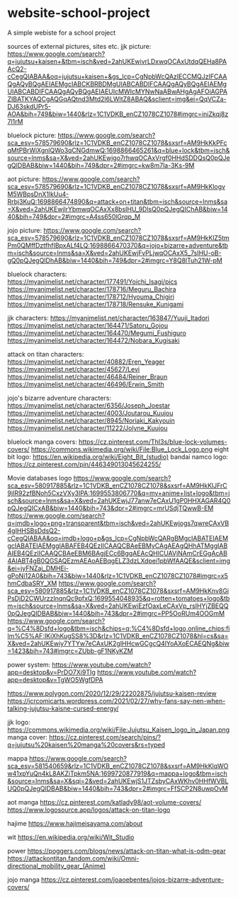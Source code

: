 # website-school-project
A simple webiste for a school project

sources of external pictures, sites etc.
jjk picture:
https://www.google.com/search?q=jujutsu+kaisen+&tbm=isch&ved=2ahUKEwivrLDxwqOCAxUtdqQEHa8PAAcQ2-cCegQIABAA&oq=jujutsu+kaisen+&gs_lcp=CgNpbWcQAzIECCMQJzIFCAAQgAQyBQgAEIAEMgcIABCKBRBDMgUIABCABDIFCAAQgAQyBQgAEIAEMgUIABCABDIFCAAQgAQyBQgAEIAEUIcMWIcMYNwNaABwAHgAgAFOiAGPAZIBATKYAQCgAQGqAQtnd3Mtd2l6LWltZ8ABAQ&sclient=img&ei=QqVCZa-DJ63skdUPr5-AOA&bih=749&biw=1440&rlz=1C1VDKB_enCZ1078CZ1078#imgrc=iniZkqj8z7l1rM

bluelock picture:
https://www.google.com/search?sca_esv=578579690&rlz=1C1VDKB_enCZ1078CZ1078&sxsrf=AM9HkKkPFcqMtPBrWiXgnlQWo3qCNGdmwQ:1698866465261&q=blue+lock&tbm=isch&source=lnms&sa=X&ved=2ahUKEwjgo7rhwqOCAxVrgf0HHdSDDQsQ0pQJegQIDBAB&biw=1440&bih=749&dpr=2#imgrc=kw8m7la-3Ks-9M

aot picture:
https://www.google.com/search?sca_esv=578579690&rlz=1C1VDKB_enCZ1078CZ1078&sxsrf=AM9HkKlogvM5WBpsDnX1lkUu4-Rrbj3KuQ:1698866474890&q=attack+on+titan&tbm=isch&source=lnms&sa=X&ved=2ahUKEwjlrYbmwqOCAxXx8bsIHU_9DlsQ0pQJegQIChAB&biw=1440&bih=749&dpr=2#imgrc=A4ss650lGrqp_M

jojo picture:
https://www.google.com/search?sca_esv=578579690&rlz=1C1VDKB_enCZ1078CZ1078&sxsrf=AM9HkKlZ5tmPm0QMffDztfhfIBpxALf4LQ:1698866470370&q=jojo+bizarre+adventure&tbm=isch&source=lnms&sa=X&ved=2ahUKEwjFvPLjwqOCAxX5_7sIHU-oB-gQ0pQJegQIDhAB&biw=1440&bih=749&dpr=2#imgrc=Y8Q8lTuh21W-pM

bluelock characters:
https://myanimelist.net/character/177491/Yoichi_Isagi/pics
https://myanimelist.net/character/178716/Meguru_Bachira
https://myanimelist.net/character/178712/Hyouma_Chigiri
https://myanimelist.net/character/178718/Rensuke_Kunigami

jjk characters:
https://myanimelist.net/character/163847/Yuuji_Itadori
https://myanimelist.net/character/164471/Satoru_Gojou
https://myanimelist.net/character/164470/Megumi_Fushiguro
https://myanimelist.net/character/164472/Nobara_Kugisaki

attack on titan characters:
https://myanimelist.net/character/40882/Eren_Yeager
https://myanimelist.net/character/45627/Levi
https://myanimelist.net/character/46484/Reiner_Braun
https://myanimelist.net/character/46496/Erwin_Smith

jojo's bizarre adventure characters:
https://myanimelist.net/character/6356/Joseph_Joestar
https://myanimelist.net/character/4003/Joutarou_Kuujou
https://myanimelist.net/character/8945/Noriaki_Kakyouin
https://myanimelist.net/character/11222/Jolyne_Kuujou

bluelock manga covers:
https://cz.pinterest.com/ThI3s/blue-lock-volumes-covers/
https://commons.wikimedia.org/wiki/File:Blue_Lock_Logo.png
eight bit logo:
https://en.wikipedia.org/wiki/Eight_Bit_(studio)
bandai namco logo:
https://cz.pinterest.com/pin/446349013045624255/

Movie databases logo
https://www.google.com/search?sca_esv=580917885&rlz=1C1VDKB_enCZ1078CZ1078&sxsrf=AM9HkKlJFrC9jIR92zfBNoh5CxzVXy3lPA:1699553806770&q=my+anime+list+logo&tbm=isch&source=lnms&sa=X&ved=2ahUKEwjJ77anw7eCAxU1gP0HHXAGAR4Q0pQJegQICxAB&biw=1440&bih=743&dpr=2#imgrc=mrUSdjTQwwB-EM
https://www.google.com/search?q=imdb+logo+png+transparent&tbm=isch&ved=2ahUKEwjogs7qwreCAxVB4gIHHSBsDdsQ2-cCegQIABAA&oq=imdb+logo+p&gs_lcp=CgNpbWcQARgBMgcIABATEIAEMgcIABATEIAEMggIABAFEB4QEzIICAAQCBAeEBMyCAgAEAgQHhATMggIABAIEB4QEzIICAAQCBAeEBM6BAgjECc6BggAEAcQHlCUAVjNAmCrEGgAcAB4AIABT4gB0QGSAQEzmAEAoAEBqgELZ3dzLXdpei1pbWfAAQE&sclient=img&ei=jyFNZaj_DMHEi-gPoNi12A0&bih=743&biw=1440&rlz=1C1VDKB_enCZ1078CZ1078#imgrc=x5hmCdbaSRY_XM
https://www.google.com/search?sca_esv=580917885&rlz=1C1VDKB_enCZ1078CZ1078&sxsrf=AM9HkKnv8GiPsDjD2CWUrzzInqnQc9pfxQ:1699554048935&q=rotten+tomatoes+logo&tbm=isch&source=lnms&sa=X&ved=2ahUKEwiEzfOaxLeCAxVp_rsIHYjZBEQQ0pQJegQIDBAB&biw=1440&bih=743&dpr=2#imgrc=PP5OoRUm4OOGmM
https://www.google.com/search?q=%C4%8Dsfd+logo&tbm=isch&chips=q:%C4%8Dsfd+logo,online_chips:film%C5%AF:IKiXhKugSS8%3D&rlz=1C1VDKB_enCZ1078CZ1078&hl=cs&sa=X&ved=2ahUKEwiy7YTYw7eCAxUK2gIHHcwGCgcQ4lYoAXoECAEQNg&biw=1423&bih=743#imgrc=ZUbb-gF1NKyKZM

power system:
https://www.youtube.com/watch?app=desktop&v=PrDO7Xi9TIg
https://www.youtube.com/watch?app=desktop&v=TgWO5WgfDPA

https://www.polygon.com/2020/12/29/22202875/jujutsu-kaisen-review
https://jcrcomicarts.wordpress.com/2021/02/27/why-fans-say-nen-when-talking-jujutsu-kaisne-cursed-energy/

jjk logo:
https://commons.wikimedia.org/wiki/File:Jujutsu_Kaisen_logo_in_Japan.png
manga cover:
https://cz.pinterest.com/search/pins/?q=jujutsu%20kaisen%20manga%20covers&rs=typed

mappa
https://www.google.com/search?sca_esv=581540659&rlz=1C1VDKB_enCZ1078CZ1078&sxsrf=AM9HkKlqWOw41xpYuQn4kL8AKZiTpkm5NA:1699720877919&q=mappa+logo&tbm=isch&source=lnms&sa=X&sqi=2&ved=2ahUKEwjS1JTZsbyCAxWKhv0HHfWVBLUQ0pQJegQIDBAB&biw=1440&bih=743&dpr=2#imgrc=FfSCP2N8uwpOvM

aot manga 
https://cz.pinterest.com/katlady98/aot-volume-covers/
https://www.logosource.app/logos/attack-on-titan-logo

hajime
https://www.hajimeisayama.com/about

wit
https://en.wikipedia.org/wiki/Wit_Studio

power
https://poggers.com/blogs/news/attack-on-titan-what-is-odm-gear
https://attackontitan.fandom.com/wiki/Omni-directional_mobility_gear_(Anime)


jojo manga
https://cz.pinterest.com/joaoebentes/jojos-bizarre-adventure-covers/
